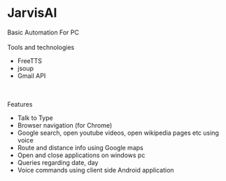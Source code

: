 # JarvisAI
Basic Automation For PC<br /><br />
Tools and technologies<br />
<ul>
  <li>FreeTTS</li>
  <li>jsoup</li>
  <li>Gmail API</li>
</ul><br /><br />
Features<br />
<ul>
  <li>Talk to Type</li>
  <li>Browser navigation (for Chrome)</li>
  <li>Google search, open youtube videos, open wikipedia pages etc using voice</li>
  <li>Route and distance info using Google maps</li>
  <li>Open and close applications on windows pc</li>
  <li>Queries regarding date, day</li>
  <li>Voice commands using client side Android application</li>
</ul>

